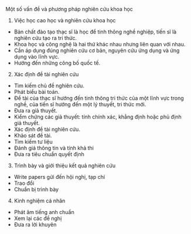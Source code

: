 Một số vấn đề và phương pháp nghiên cứu khoa học
1. Việc học cao học và nghiên cứu khoa học
- Bản chất đào tạo thạc sĩ là học để tinh thông nghề nghiệp, tiến sĩ là nghiên cứu tạo ra tri thức.
- Khoa học và công nghệ là hai thứ khác nhau nhưng liên quan với nhau.
- Cần áp dụng đúng nghiên cứu cơ bản, nguyên cứu ứng dụng và ứng dụng vào lĩnh vực.
- Hướng đến những công bố quốc tế.
2. Xác định đề tài nghiên cứu
- Tìm kiếm chủ đề nghiên cứu.
- Phát biểu bài toán.
- Đề tài của thạc sĩ hướng đến tinh thông tri thức của một lĩnh vực trong nghề, của tiến sĩ hướng đến một lý thuyết, tri thức mới.
- Đưa ra giả thuyết.
- Kiểm chứng các giả thuyết: tính chính xác, khẳng định hoặc phủ định giả thuyết.
- Xác định đề tài nghiên cứu.
- Khảo sát đề tài.
- Tìm kiếm tư liệu
- Đánh giá thông tin và tính khả thi
- Đưa ra tiêu chuẩn quyết định
3. Trình bày và giới thiệu  kết quả nghiên cứu
- Write papers gửi đến hội nghị, tạp chí
- Trao đổi 
- Chuẩn bị trình bày
4. Kinh nghiệm cá  nhân
- Phát âm tiếng anh chuẩn 
- Xem lại các đề nghị 
- Đưa ra lời khuyên
